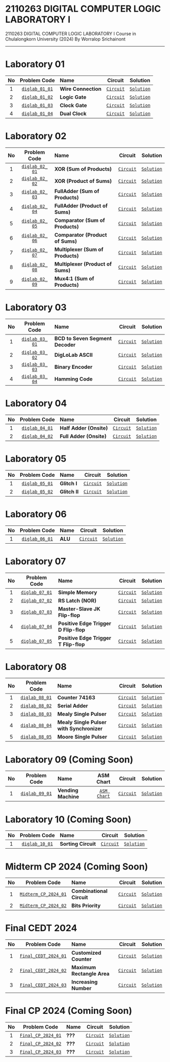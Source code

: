 # 2110263 DIGITAL COMPUTER LOGIC LABORATORY I

2110263 DIGITAL COMPUTER LOGIC LABORATORY I Course in Chulalongkorn University (2024) By Worralop Srichainont

---

# Laboratory 01

| No  |                                               Problem Code                                                | Name                |                                                     Circuit                                                      |                                                       Solution                                                       |
| :-: | :-------------------------------------------------------------------------------------------------------: | :------------------ | :--------------------------------------------------------------------------------------------------------------: | :------------------------------------------------------------------------------------------------------------------: |
|  1  | [`diglab_​01_​01`](https://drive.google.com/file/d/1Gn-hov5iGPHokrjBNkY5xGgCXVn0SdoW/view?usp=drive_link) | **Wire Connection** | [`Circuit`](https://github.com/reisenx/2110263-DIG-LOGIC-LAB-I/blob/main/Lab%2001/diglab_01_01/diglab_01_01.dig) | [`Solution`](https://github.com/reisenx/2110263-DIG-LOGIC-LAB-I/blob/main/Lab%2001/diglab_01_01/diglab_01_01_sol.md) |
|  2  | [`diglab_​01_​02`](https://drive.google.com/file/d/1ECKTJ3_2rWUxxlB6zigvz5GRagNEbqDO/view?usp=drive_link) | **Logic Gate**      | [`Circuit`](https://github.com/reisenx/2110263-DIG-LOGIC-LAB-I/blob/main/Lab%2001/diglab_01_02/diglab_01_02.dig) | [`Solution`](https://github.com/reisenx/2110263-DIG-LOGIC-LAB-I/blob/main/Lab%2001/diglab_01_02/diglab_01_02_sol.md) |
|  3  | [`diglab_​01_​03`](https://drive.google.com/file/d/10cgeXQqJvZJO_8lcn8iLhOKXUANPU1IW/view?usp=drive_link) | **Clock Gate**      | [`Circuit`](https://github.com/reisenx/2110263-DIG-LOGIC-LAB-I/blob/main/Lab%2001/diglab_01_03/diglab_01_03.dig) | [`Solution`](https://github.com/reisenx/2110263-DIG-LOGIC-LAB-I/blob/main/Lab%2001/diglab_01_03/diglab_01_03_sol.md) |
|  4  | [`diglab_​01_​04`](https://drive.google.com/file/d/1udbvVFgOMJW1BoB1krBcbFyXEP_90eTK/view?usp=drive_link) | **Dual Clock**      | [`Circuit`](https://github.com/reisenx/2110263-DIG-LOGIC-LAB-I/blob/main/Lab%2001/diglab_01_04/diglab_01_04.dig) | [`Solution`](https://github.com/reisenx/2110263-DIG-LOGIC-LAB-I/blob/main/Lab%2001/diglab_01_04/diglab_01_04_sol.md) |

# Laboratory 02

| No  |                                               Problem Code                                                | Name                              |                                                     Circuit                                                      |                                                       Solution                                                       |
| :-: | :-------------------------------------------------------------------------------------------------------: | :-------------------------------- | :--------------------------------------------------------------------------------------------------------------: | :------------------------------------------------------------------------------------------------------------------: |
|  1  | [`diglab_​02_​01`](https://drive.google.com/file/d/1X58ZSczfBssWzQGDQZVs-rJgAqAgLOG5/view?usp=drive_link) | **XOR (Sum of Products)**         | [`Circuit`](https://github.com/reisenx/2110263-DIG-LOGIC-LAB-I/blob/main/Lab%2002/diglab_02_01/diglab_02_01.dig) | [`Solution`](https://github.com/reisenx/2110263-DIG-LOGIC-LAB-I/blob/main/Lab%2002/diglab_02_01/diglab_02_01_sol.md) |
|  2  | [`diglab_​02_​02`](https://drive.google.com/file/d/12nkSeHxiNem1i3mO-BABmvpC8ueVb1ZY/view?usp=drive_link) | **XOR (Product of Sums)**         | [`Circuit`](https://github.com/reisenx/2110263-DIG-LOGIC-LAB-I/blob/main/Lab%2002/diglab_02_02/diglab_02_02.dig) | [`Solution`](https://github.com/reisenx/2110263-DIG-LOGIC-LAB-I/blob/main/Lab%2002/diglab_02_02/diglab_02_02_sol.md) |
|  3  | [`diglab_​02_​03`](https://drive.google.com/file/d/1W0zyqn9E_a2-WQ19l-L3xpcZyvcE8bzV/view?usp=drive_link) | **FullAdder (Sum of Products)**   | [`Circuit`](https://github.com/reisenx/2110263-DIG-LOGIC-LAB-I/blob/main/Lab%2002/diglab_02_03/diglab_02_03.dig) | [`Solution`](https://github.com/reisenx/2110263-DIG-LOGIC-LAB-I/blob/main/Lab%2002/diglab_02_03/diglab_02_03_sol.md) |
|  4  | [`diglab_​02_​04`](https://drive.google.com/file/d/16HCbbrqRba3GJ2d0AD0ZKvdQQFeRKjz1/view?usp=drive_link) | **FullAdder (Product of Sums)**   | [`Circuit`](https://github.com/reisenx/2110263-DIG-LOGIC-LAB-I/blob/main/Lab%2002/diglab_02_04/diglab_02_04.dig) | [`Solution`](https://github.com/reisenx/2110263-DIG-LOGIC-LAB-I/blob/main/Lab%2002/diglab_02_04/diglab_02_04_sol.md) |
|  5  | [`diglab_​02_​05`](https://drive.google.com/file/d/1Sne5lBG-NsupPsBlxRyze35h4b-5ZpJw/view?usp=drive_link) | **Comparator (Sum of Products)**  | [`Circuit`](https://github.com/reisenx/2110263-DIG-LOGIC-LAB-I/blob/main/Lab%2002/diglab_02_05/diglab_02_05.dig) | [`Solution`](https://github.com/reisenx/2110263-DIG-LOGIC-LAB-I/blob/main/Lab%2002/diglab_02_05/diglab_02_05_sol.md) |
|  6  | [`diglab_​02_​06`](https://drive.google.com/file/d/1fzbXE230PaqTj0PeoZD5sVsxrSNBx3O4/view?usp=drive_link) | **Comparator (Product of Sums)**  | [`Circuit`](https://github.com/reisenx/2110263-DIG-LOGIC-LAB-I/blob/main/Lab%2002/diglab_02_06/diglab_02_06.dig) | [`Solution`](https://github.com/reisenx/2110263-DIG-LOGIC-LAB-I/blob/main/Lab%2002/diglab_02_06/diglab_02_06_sol.md) |
|  7  | [`diglab_​02_​07`](https://drive.google.com/file/d/1hbqErgX2DjF8mVMXwD9yQRe7qE2FMo8i/view?usp=drive_link) | **Multiplexer (Sum of Products)** | [`Circuit`](https://github.com/reisenx/2110263-DIG-LOGIC-LAB-I/blob/main/Lab%2002/diglab_02_07/diglab_02_07.dig) | [`Solution`](https://github.com/reisenx/2110263-DIG-LOGIC-LAB-I/blob/main/Lab%2002/diglab_02_07/diglab_02_07_sol.md) |
|  8  | [`diglab_​02_​08`](https://drive.google.com/file/d/1cgN1CoPt-9dDRTEL3GCghg49iHBdRUZr/view?usp=drive_link) | **Multiplexer (Product of Sums)** | [`Circuit`](https://github.com/reisenx/2110263-DIG-LOGIC-LAB-I/blob/main/Lab%2002/diglab_02_08/diglab_02_08.dig) | [`Solution`](https://github.com/reisenx/2110263-DIG-LOGIC-LAB-I/blob/main/Lab%2002/diglab_02_08/diglab_02_08_sol.md) |
|  9  | [`diglab_​02_​09`](https://drive.google.com/file/d/1ngDn0xtNYtUdcPsC_CHHoyIEIOocsJhk/view?usp=drive_link) | **Mux4:1 (Sum of Products)**      | [`Circuit`](https://github.com/reisenx/2110263-DIG-LOGIC-LAB-I/blob/main/Lab%2002/diglab_02_09/diglab_02_09.dig) | [`Solution`](https://github.com/reisenx/2110263-DIG-LOGIC-LAB-I/blob/main/Lab%2002/diglab_02_09/diglab_02_09_sol.md) |

# Laboratory 03

| No  |                                               Problem Code                                                | Name                             |                                                     Circuit                                                      |                                                       Solution                                                       |
| :-: | :-------------------------------------------------------------------------------------------------------: | :------------------------------- | :--------------------------------------------------------------------------------------------------------------: | :------------------------------------------------------------------------------------------------------------------: |
|  1  | [`diglab_​03_​01`](https://drive.google.com/file/d/1RNgGcbrlr_2TEe9lUSFqrZRoutLsefec/view?usp=drive_link) | **BCD to Seven Segment Decoder** | [`Circuit`](https://github.com/reisenx/2110263-DIG-LOGIC-LAB-I/blob/main/Lab%2003/diglab_03_01/diglab_03_01.dig) | [`Solution`](https://github.com/reisenx/2110263-DIG-LOGIC-LAB-I/blob/main/Lab%2003/diglab_03_01/diglab_03_01_sol.md) |
|  2  | [`diglab_​03_​02`](https://drive.google.com/file/d/1BbsC5Ryw0RFujVEcTSQpyouxt5kUDM7x/view?usp=drive_link) | **DigLoLab ASCII**               | [`Circuit`](https://github.com/reisenx/2110263-DIG-LOGIC-LAB-I/blob/main/Lab%2003/diglab_03_02/diglab_03_02.dig) | [`Solution`](https://github.com/reisenx/2110263-DIG-LOGIC-LAB-I/blob/main/Lab%2003/diglab_03_02/diglab_03_02_sol.md) |
|  3  | [`diglab_​03_​03`](https://drive.google.com/file/d/1PdtybBFUd54dPD3jE8pDVD9fWMSMbsdZ/view?usp=drive_link) | **Binary Encoder**               | [`Circuit`](https://github.com/reisenx/2110263-DIG-LOGIC-LAB-I/blob/main/Lab%2003/diglab_03_03/diglab_03_03.dig) | [`Solution`](https://github.com/reisenx/2110263-DIG-LOGIC-LAB-I/blob/main/Lab%2003/diglab_03_03/diglab_03_03_sol.md) |
|  4  | [`diglab_​03_​04`](https://drive.google.com/file/d/1KsU_OyQdPX_kcYIvL20WfOx6rToq5-o-/view?usp=drive_link) | **Hamming Code**                 | [`Circuit`](https://github.com/reisenx/2110263-DIG-LOGIC-LAB-I/blob/main/Lab%2003/diglab_03_04/diglab_03_04.dig) | [`Solution`](https://github.com/reisenx/2110263-DIG-LOGIC-LAB-I/blob/main/Lab%2003/diglab_03_04/diglab_03_04_sol.md) |

# Laboratory 04

| No  |                                              Problem Code                                               | Name                    |                                                       Circuit                                                       |                                                       Solution                                                       |
| :-: | :-----------------------------------------------------------------------------------------------------: | :---------------------- | :-----------------------------------------------------------------------------------------------------------------: | :------------------------------------------------------------------------------------------------------------------: |
|  1  | [`diglab_04_01`](https://drive.google.com/file/d/1cWwg5P7O8KAnXi60t8aw2gi7A2KyzH53/view?usp=drive_link) | **Half Adder (Onsite)** | [`Circuit`](https://github.com/reisenx/2110263-DIG-LOGIC-LAB-I/blob/main/Lab%2004/diglab_04_01/Half_Adder_7400.dig) | [`Solution`](https://github.com/reisenx/2110263-DIG-LOGIC-LAB-I/blob/main/Lab%2004/diglab_04_01/diglab_04_01_sol.md) |
|  2  | [`diglab_04_02`](https://drive.google.com/file/d/1cWwg5P7O8KAnXi60t8aw2gi7A2KyzH53/view?usp=drive_link) | **Full Adder (Onsite)** | [`Circuit`](https://github.com/reisenx/2110263-DIG-LOGIC-LAB-I/blob/main/Lab%2004/diglab_04_02/Full_Adder_7400.dig) | [`Solution`](https://github.com/reisenx/2110263-DIG-LOGIC-LAB-I/blob/main/Lab%2004/diglab_04_02/diglab_04_02_sol.md) |

# Laboratory 05

| No  |                                              Problem Code                                               | Name          |                                                     Circuit                                                      |                                                       Solution                                                       |
| :-: | :-----------------------------------------------------------------------------------------------------: | :------------ | :--------------------------------------------------------------------------------------------------------------: | :------------------------------------------------------------------------------------------------------------------: |
|  1  | [`diglab_05_01`](https://drive.google.com/file/d/1-pgU_dNTRe6GDTKPcwK-nZ2icEwXbQET/view?usp=drive_link) | **Glitch I**  | [`Circuit`](https://github.com/reisenx/2110263-DIG-LOGIC-LAB-I/blob/main/Lab%2005/diglab_05_01/diglab_05_01.dig) | [`Solution`](https://github.com/reisenx/2110263-DIG-LOGIC-LAB-I/blob/main/Lab%2005/diglab_05_01/diglab_05_01_sol.md) |
|  2  | [`diglab_05_02`](https://drive.google.com/file/d/1rwpKxKqkvpPQrHwt-uyCA7oQgyZU3fYO/view?usp=drive_link) | **Glitch II** | [`Circuit`](https://github.com/reisenx/2110263-DIG-LOGIC-LAB-I/blob/main/Lab%2005/diglab_05_02/diglab_05_02.dig) | [`Solution`](https://github.com/reisenx/2110263-DIG-LOGIC-LAB-I/blob/main/Lab%2005/diglab_05_02/diglab_05_02_sol.md) |

# Laboratory 06

| No  |                                              Problem Code                                               | Name    |                                                     Circuit                                                      |                                                       Solution                                                       |
| :-: | :-----------------------------------------------------------------------------------------------------: | :------ | :--------------------------------------------------------------------------------------------------------------: | :------------------------------------------------------------------------------------------------------------------: |
|  1  | [`diglab_06_01`](https://drive.google.com/file/d/1wdO0rKlXc6ZgF-pjNcouAHFiz2i_ggcQ/view?usp=drive_link) | **ALU** | [`Circuit`](https://github.com/reisenx/2110263-DIG-LOGIC-LAB-I/blob/main/Lab%2006/diglab_06_01/diglab_06_01.dig) | [`Solution`](https://github.com/reisenx/2110263-DIG-LOGIC-LAB-I/blob/main/Lab%2006/diglab_06_01/diglab_06_01_sol.md) |

# Laboratory 07

| No  |                                              Problem Code                                               | Name                                  |                                                     Circuit                                                      |                                                       Solution                                                       |
| :-: | :-----------------------------------------------------------------------------------------------------: | :------------------------------------ | :--------------------------------------------------------------------------------------------------------------: | :------------------------------------------------------------------------------------------------------------------: |
|  1  | [`diglab_07_01`](https://drive.google.com/file/d/1NrgipxT8azCAr3fIpAGgJQ7WSB5bVbyB/view?usp=drive_link) | **Simple Memory**                     | [`Circuit`](https://github.com/reisenx/2110263-DIG-LOGIC-LAB-I/blob/main/Lab%2007/diglab_07_01/diglab_07_01.dig) | [`Solution`](https://github.com/reisenx/2110263-DIG-LOGIC-LAB-I/blob/main/Lab%2007/diglab_07_01/diglab_07_01_sol.md) |
|  2  | [`diglab_07_02`](https://drive.google.com/file/d/1cgVfOFPNx1t4308w4uD0ok9ajf8SxC4S/view?usp=drive_link) | **RS Latch (NOR)**                    | [`Circuit`](https://github.com/reisenx/2110263-DIG-LOGIC-LAB-I/blob/main/Lab%2007/diglab_07_02/diglab_07_02.dig) | [`Solution`](https://github.com/reisenx/2110263-DIG-LOGIC-LAB-I/blob/main/Lab%2007/diglab_07_02/diglab_07_02_sol.md) |
|  3  | [`diglab_07_03`](https://drive.google.com/file/d/1Vu4y7l2ZnqPItOq-FGoYFCJG_-sVJYZJ/view?usp=drive_link) | **Master-Slave JK Flip-flop**         | [`Circuit`](https://github.com/reisenx/2110263-DIG-LOGIC-LAB-I/blob/main/Lab%2007/diglab_07_03/diglab_07_03.dig) | [`Solution`](https://github.com/reisenx/2110263-DIG-LOGIC-LAB-I/blob/main/Lab%2007/diglab_07_03/diglab_07_03_sol.md) |
|  4  | [`diglab_07_04`](https://drive.google.com/file/d/1fX9sh0kI4kq14EfsHhKPfV-efYWBSNvt/view?usp=drive_link) | **Positive Edge Trigger D Flip-flop** | [`Circuit`](https://github.com/reisenx/2110263-DIG-LOGIC-LAB-I/blob/main/Lab%2007/diglab_07_04/diglab_07_04.dig) | [`Solution`](https://github.com/reisenx/2110263-DIG-LOGIC-LAB-I/blob/main/Lab%2007/diglab_07_04/diglab_07_04_sol.md) |
|  5  | [`diglab_07_05`](https://drive.google.com/file/d/1YXfXM0vEzCiRPlkg4yF5HIltvlN77-V3/view?usp=drive_link) | **Positive Edge Trigger T Flip-flop** | [`Circuit`](https://github.com/reisenx/2110263-DIG-LOGIC-LAB-I/blob/main/Lab%2007/diglab_07_05/diglab_07_05.dig) | [`Solution`](https://github.com/reisenx/2110263-DIG-LOGIC-LAB-I/blob/main/Lab%2007/diglab_07_05/diglab_07_05_sol.md) |

# Laboratory 08

| No  |                                              Problem Code                                               | Name                                      |                                                     Circuit                                                      |                                                       Solution                                                       |
| :-: | :-----------------------------------------------------------------------------------------------------: | :---------------------------------------- | :--------------------------------------------------------------------------------------------------------------: | :------------------------------------------------------------------------------------------------------------------: |
|  1  | [`diglab_08_01`](https://drive.google.com/file/d/1-Htl6e35KW_D3sOeCGtP83ouiJdpTkGr/view?usp=drive_link) | **Counter 74163**                         | [`Circuit`](https://github.com/reisenx/2110263-DIG-LOGIC-LAB-I/blob/main/Lab%2008/diglab_08_01/diglab_08_01.dig) | [`Solution`](https://github.com/reisenx/2110263-DIG-LOGIC-LAB-I/blob/main/Lab%2008/diglab_08_01/diglab_08_01_sol.md) |
|  2  | [`diglab_08_02`](https://drive.google.com/file/d/1lYRzRPoFt2EDzB2NOLTPXLn_0udDn-V9/view?usp=drive_link) | **Serial Adder**                          | [`Circuit`](https://github.com/reisenx/2110263-DIG-LOGIC-LAB-I/blob/main/Lab%2008/diglab_08_02/diglab_08_02.dig) | [`Solution`](https://github.com/reisenx/2110263-DIG-LOGIC-LAB-I/blob/main/Lab%2008/diglab_08_02/diglab_08_02_sol.md) |
|  3  | [`diglab_08_03`](https://drive.google.com/file/d/1fxxtJ6EBOt1pud1IWCopFBBKMG1IgAq4/view?usp=drive_link) | **Mealy Single Pulser**                   | [`Circuit`](https://github.com/reisenx/2110263-DIG-LOGIC-LAB-I/blob/main/Lab%2008/diglab_08_03/diglab_08_03.dig) | [`Solution`](https://github.com/reisenx/2110263-DIG-LOGIC-LAB-I/blob/main/Lab%2008/diglab_08_03/diglab_08_03_sol.md) |
|  4  | [`diglab_08_04`](https://drive.google.com/file/d/18AVGglHz6wFCLuAc27jLK6epjX_P1rHt/view?usp=drive_link) | **Mealy Single Pulser with Synchronizer** | [`Circuit`](https://github.com/reisenx/2110263-DIG-LOGIC-LAB-I/blob/main/Lab%2008/diglab_08_04/diglab_08_04.dig) | [`Solution`](https://github.com/reisenx/2110263-DIG-LOGIC-LAB-I/blob/main/Lab%2008/diglab_08_04/diglab_08_04_sol.md) |
|  5  | [`diglab_08_05`](https://drive.google.com/file/d/1Xt7Xsm7_B7kqhWxjrkc16WKNJ4SE_HX7/view?usp=drive_link) | **Moore Single Pulser**                   | [`Circuit`](https://github.com/reisenx/2110263-DIG-LOGIC-LAB-I/blob/main/Lab%2008/diglab_08_05/diglab_08_05.dig) | [`Solution`](https://github.com/reisenx/2110263-DIG-LOGIC-LAB-I/blob/main/Lab%2008/diglab_08_05/diglab_08_05_sol.md) |

# Laboratory 09 (Coming Soon)

| No  |                                              Problem Code                                               | Name                |    ASM Chart    |    Circuit    |    Solution    |
| :-: | :-----------------------------------------------------------------------------------------------------: | :------------------ | :-------------: | :-----------: | :------------: |
|  1  | [`diglab_09_01`](https://drive.google.com/file/d/1Zv6qg3zZf3TM6NTLDjqChGZf-FNSM2Nr/view?usp=drive_link) | **Vending Machine** | [`ASM Chart`]() | [`Circuit`]() | [`Solution`]() |

# Laboratory 10 (Coming Soon)

| No  |    Problem Code    | Name                |    Circuit    |    Solution    |
| :-: | :----------------: | :------------------ | :-----------: | :------------: |
|  1  | [`diglab_10_01`]() | **Sorting Circuit** | [`Circuit`]() | [`Solution`]() |

# Midterm CP 2024 (Coming Soon)

| No  |       Problem Code       | Name                      |    Circuit    |    Solution    |
| :-: | :----------------------: | :------------------------ | :-----------: | :------------: |
|  1  | [`Midterm_CP_2024_01`]() | **Combinational Circuit** | [`Circuit`]() | [`Solution`]() |
|  2  | [`Midterm_CP_2024_02`]() | **Bits Priority**         | [`Circuit`]() | [`Solution`]() |

# Final CEDT 2024

| No  |                                                 Problem Code                                                  | Name                       |                                                                              Circuit                                                                              |                                                                               Solution                                                                                |
| :-: | :-----------------------------------------------------------------------------------------------------------: | :------------------------- | :---------------------------------------------------------------------------------------------------------------------------------------------------------------: | :-------------------------------------------------------------------------------------------------------------------------------------------------------------------: |
|  1  | [`Final_CEDT_2024_01`](https://drive.google.com/file/d/1DvqnHA6jqbcGCZNRFNP_SnzFDtsfz0UN/view?usp=drive_link) | **Customized Counter**     | [`Circuit`](https://github.com/reisenx/2110263-DIG-LOGIC-LAB-I/blob/main/DIG%20LOGIC%20LAB%20FINAL/Final%20CEDT%202024/Final_CEDT_2024_01/Final_CEDT_2024_01.dig) | [`Solution`](https://github.com/reisenx/2110263-DIG-LOGIC-LAB-I/blob/main/DIG%20LOGIC%20LAB%20FINAL/Final%20CEDT%202024/Final_CEDT_2024_01/Final_CEDT_2024_01_sol.md) |
|  2  | [`Final_CEDT_2024_02`](https://drive.google.com/file/d/1CnchQMcLPwW56ep3hJi0VOsAiVZoz9JL/view?usp=drive_link) | **Maximum Rectangle Area** | [`Circuit`](https://github.com/reisenx/2110263-DIG-LOGIC-LAB-I/blob/main/DIG%20LOGIC%20LAB%20FINAL/Final%20CEDT%202024/Final_CEDT_2024_02/Final_CEDT_2024_02.dig) | [`Solution`](https://github.com/reisenx/2110263-DIG-LOGIC-LAB-I/blob/main/DIG%20LOGIC%20LAB%20FINAL/Final%20CEDT%202024/Final_CEDT_2024_02/Final_CEDT_2024_02_sol.md) |
|  3  | [`Final_CEDT_2024_03`](https://drive.google.com/file/d/1QeVnTaI-H_FD2S3z-QFDiky2BOBAemHI/view?usp=drive_link) | **Increasing Number**      | [`Circuit`](https://github.com/reisenx/2110263-DIG-LOGIC-LAB-I/blob/main/DIG%20LOGIC%20LAB%20FINAL/Final%20CEDT%202024/Final_CEDT_2024_03/Final_CEDT_2024_03.dig) | [`Solution`](https://github.com/reisenx/2110263-DIG-LOGIC-LAB-I/blob/main/DIG%20LOGIC%20LAB%20FINAL/Final%20CEDT%202024/Final_CEDT_2024_03/Final_CEDT_2024_03_sol.md) |

# Final CP 2024 (Coming Soon)

| No  |      Problem Code      | Name    |    Circuit    |    Solution    |
| :-: | :--------------------: | :------ | :-----------: | :------------: |
|  1  | [`Final_CP_2024_01`]() | **???** | [`Circuit`]() | [`Solution`]() |
|  2  | [`Final_CP_2024_02`]() | **???** | [`Circuit`]() | [`Solution`]() |
|  3  | [`Final_CP_2024_03`]() | **???** | [`Circuit`]() | [`Solution`]() |
